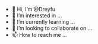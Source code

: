 - 👋 Hi, I’m @Dreyfu
- 👀 I’m interested in ...
- 🌱 I’m currently learning ...
- 💞️ I’m looking to collaborate on ...
- 📫 How to reach me ...

<!---
Dreyfu/Dreyfu is a ✨ special ✨ repository because its `README.md` (this file) appears on your GitHub profile.
You can click the Preview link to take a look at your changes.
--->
